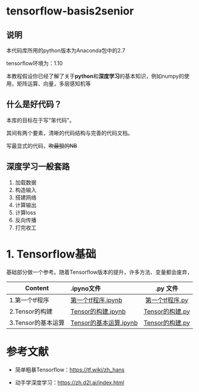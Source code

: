# tensorflow-basis2senior

## 说明

本代码库所用的python版本为Anaconda包中的2.7

tensorflow环境为：1.10

本教程假设你已经了解了关于**python**和**深度学习**的基本知识，例如numpy的使用，矩阵运算、向量，多层感知机等

## 什么是好代码？

本库的目标在于写"笨代码"。

其间有两个要素，清晰的代码结构与完善的代码文档。

写最显式的代码，~~吹最狠的NB~~

## 深度学习一般套路

1. 加载数据
2. 构造输入
3. 搭建网络
4. 计算输出
5. 计算loss
6. 反向传播
7. 打完收工

# 1. Tensorflow基础

基础部分做一个参考。随着Tensorflow版本的提升，许多方法、变量都会废弃，

| Content    | .ipyno文件  |  .py 文件 |
| ------------------ | :--------------------- | :--------------------------: |
| 1.第一个tf程序 | [第一个tf程序.ipynb](PreKnowledge/1.第一个tf程序.ipynb) | [第一个tf程序.py](PreKnowledge/1.第一个tf程序.py) |
| 2.Tensor的构建 | [Tensor的构建.ipynb](PreKnowledge/2.Tensor的构建.ipynb) | [Tensor的构建.py](PreKnowledge/2.Tensor的构建.py) |
| 3.Tensor的基本运算 | [Tensor的基本运算.ipynb](PreKnowledge/3.Tensor的基本运算.ipynb) | [Tensor的构建.py](PreKnowledge/3.Tensor的基本运算.py) |

# 参考文献

* 简单粗暴Tensorflow：https://tf.wiki/zh_hans

* 动手学深度学习：https://zh.d2l.ai/index.html
